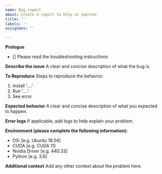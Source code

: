 ```yaml
---
name: Bug report
about: Create a report to help us improve
title: ''
labels: ''
assignees: ''

---
```


**Prologue**
- [] Please read the troubleshooting instructions

**Describe the issue**
A clear and concise description of what the bug is.

**To Reproduce**
Steps to reproduce the behavior:
1. Install '....'
2. Run '....'
3. See error

**Expected behavior**
A clear and concise description of what you expected to happen.

**Error logs**
If applicable, add logs to help explain your problem.

**Environment (please complete the following information):**
 - OS: [e.g. Ubuntu 18.04]
 - CUDA [e.g. CUDA 11]
 - Nvidia Driver [e.g. 440.33]
 - Python [e.g. 3.6]

**Additional context**
Add any other context about the problem here.
